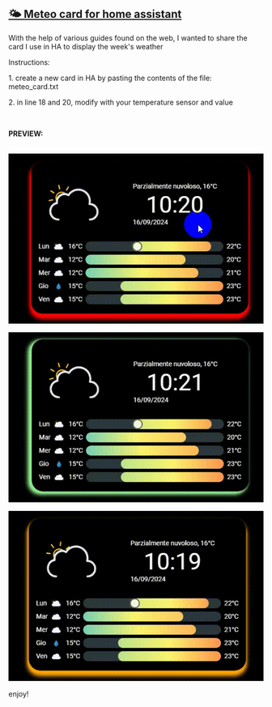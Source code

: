 <h2><span style="text-decoration: underline;"><strong>🌤️ Meteo card for home assistant</strong></span></h2>
<p>With the help of various guides found on the web, I wanted to share the card I use in HA to display the week's weather</p>
<p>Instructions:</p>
<p>1. create a new card in HA by pasting the contents of the file: meteo_card.txt</p>
<p>2. in line 18 and 20, modify with your temperature sensor and value</p>
<p>&nbsp;</p>
<p><strong>PREVIEW:<br /><br /></strong></p>
<p><strong><img src="https://github.com/Simonz82/ha_meteo/blob/main/example/red.gif" alt="Red Effect" /></strong></p>
<p><strong><img src="https://github.com/Simonz82/ha_meteo/blob/main/example/green.gif" alt="Green Effect" /></strong></p>
<p><strong><img src="https://github.com/Simonz82/ha_meteo/blob/main/example/orange.gif" alt="Orange Effect" /></strong></p>
<p>enjoy!</p>
